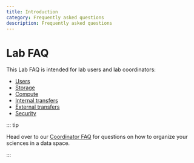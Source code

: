 ```yaml
---
title: Introduction
category: Frequently asked questions
description: Frequently asked questions
---
```


# Lab FAQ

This Lab FAQ is intended for lab users and lab coordinators:

- [Users](/faq/users)
- [Storage](/faq/storage)
- [Compute](/faq/compute)
- [Internal transfers](/faq/internal-transfer)
- [External transfers](/faq/external-transfer)
- [Security](/faq/security)

::: tip

Head over to our [Coordinator FAQ](/coordinator/faq) for questions on how to organize your sciences in a data space.

:::
